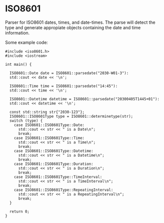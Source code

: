 # ISO8601

Parser for ISO8601 dates, times, and date-times. The parse will detect the type
and generate appropiate objects containing the date and time information.

Some example code:

```{.cpp}
#include <iso8601.h>
#include <iostream>

int main() {

  ISO8601::Date date = ISO8601::parsedate("2030-W01-3"):
  std::cout << date << '\n';

  ISO8601::Time time = ISO8601::parsedate("14:45"):
  std::cout << time << '\n';

  ISO8601::Datetime datetime = ISO8601::parsedate("20300405T1445+01"):
  std::cout << datetime << '\n';

  const std::string str{"2030-123"};
  ISO8601::ISO8601Type type = ISO8601::determinetype(str);
  switch (type) {
    case ISO8601::ISO8601Type::Date:
      std::cout << str << " is a Date\n"; 
      break;
    case ISO8601::ISO8601Type::Time:
      std::cout << str << " is a Time\n"; 
      break;
    case ISO8601::ISO8601Type::Datetime:
      std::cout << str << " is a Datetime\n"; 
      break;
    case ISO8601::ISO8601Type::Duration:
      std::cout << str << " is a Duration\n"; 
      break;
    case ISO8601::ISO8601Type::TimeInterval:
      std::cout << str << " is a TimeInterval\n"; 
      break;
    case ISO8601::ISO8601Type::RepeatingInterval:
      std::cout << str << " is a RepeatingInterval\n"; 
      break;
  }

  return 0;
}

```

